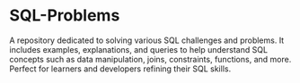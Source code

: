 # SQL-Problems
A repository dedicated to solving various SQL challenges and problems. It includes examples, explanations, and queries to help understand SQL concepts such as data manipulation, joins, constraints, functions, and more. Perfect for learners and developers refining their SQL skills.
